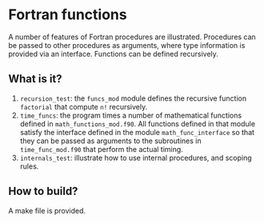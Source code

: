 Fortran functions
=================

A number of features of Fortran procedures are illustrated.  Procedures
can be passed to other procedures as arguments, where type information is
provided via an interface.  Functions can be defined recursively.

What is it?
-----------
1. `recursion_test`: the `funcs_mod` module defines the recursive function
   `factorial` that compute `n!` recursively.
2. `time_funcs`: the program times a number of mathematical functions
   defined in `math_functions_mod.f90`.  All functions defined in that
   module satisfy the interface defined in the module 
   `math_func_interface` so that they can be passed as arguments to
   the subroutines in `time_func_mod.f90` that perform the actual timing.
3. `internals_test`: illustrate how to use internal procedures, and
   scoping rules.

How to build?
-------------
A make file is provided.

